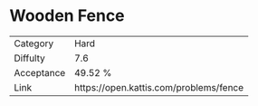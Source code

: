 # Wooden Fence

<table>
    <tr>
        <td>Category</td>
        <td>Hard</td>
    </tr>
    <tr>
        <td>Diffulty</td>
        <td>7.6</td>
    </tr>
    <tr>
        <td>Acceptance</td>
        <td>49.52 %</td>
    </tr>
    <tr>
        <td>Link</td>
        <td>https://open.kattis.com/problems/fence</td>
    </tr>
</table>